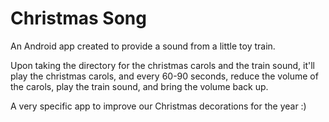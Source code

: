 # Christmas Song

An Android app created to provide a sound from a little toy train.

Upon taking the directory for the christmas carols and the train sound, it'll play the christmas carols, and every 60-90 seconds, reduce the volume of the carols, play the train sound, and bring the volume back up.

A very specific app to improve our Christmas decorations for the year :)
